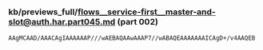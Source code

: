 ### kb/previews_full/flows__service-first__master-and-slot@auth.har.part045.md (part 002)

```md
AAgMCAAD/AAACAgIAAAAAAP///wAEBAQAAwAAAP7//wABAQEAAAAAAAICAgD+/v4AAQEB
```

```
